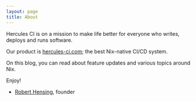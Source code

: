 ```yaml
---
layout: page
title: About
---
```


Hercules CI is on a mission to make life better for everyone who writes, deploys and runs software.

Our product is [hercules-ci.com](https://hercules-ci.com); the best Nix-native CI/CD system.

On this blog, you can read about feature updates and various topics around Nix.

Enjoy!

- [Robert Hensing](mailto:info@hercules-ci.com), founder
